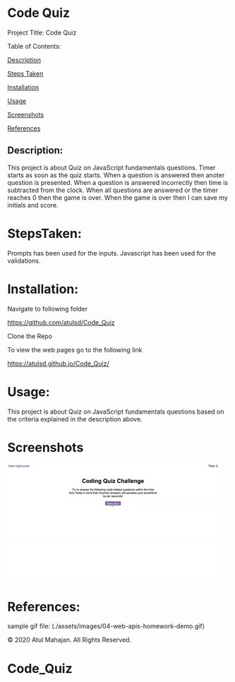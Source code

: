 # Code Quiz

Project Title: Code Quiz

Table of Contents:

[Description](#Description:)

[Steps Taken](#StepsTaken:)

[Installation](#Installation:)

[Usage](#Usage:)

[Screenshots](#Screenshots:)

[References](#References:)

## Description:

This project is about Quiz on JavaScript fundamentals questions. Timer starts as soon as the quiz starts. When a question is answered then anoter question is presented. When a question is answered incorrectly then time is subtracted from the clock. When all questions are answered or the timer reaches 0 then the game is over. When the game is over then I can save my initials and score.

# StepsTaken:

Prompts has been used for the inputs. Javascript has been used for the validations.

# Installation:

Navigate to following folder

https://github.com/atulsd/Code_Quiz

Clone the Repo

To view the web pages go to the following link

https://atulsd.github.io/Code_Quiz/

# Usage:

This project is about Quiz on JavaScript fundamentals questions based on the criteria explained in the description above.

# Screenshots

![code quiz](./assets/images/04-web-apis-homework-demo.gif)

# References:

sample gif file: (./assets/images/04-web-apis-homework-demo.gif)

© 2020 Atul Mahajan. All Rights Reserved.

# Code_Quiz

